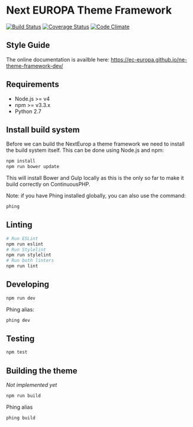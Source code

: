 # Next EUROPA Theme Framework

[![Build Status](https://status.continuousphp.com/git-hub/ec-europa/ne-theme-framework-dev?token=06b4cf3d-ad0e-40db-bdcf-bbbd1f187c93&branch=master)](https://continuousphp.com/git-hub/ec-europa/ne-theme-framework-dev)
[![Coverage Status](https://coveralls.io/repos/ec-europa/ne-theme-framework-dev/badge.svg?branch=master&service=github)](https://coveralls.io/github/ec-europa/ne-theme-framework-dev?branch=master)
[![Code Climate](https://codeclimate.com/github/ec-europa/ne-theme-framework-dev/badges/gpa.svg)](https://codeclimate.com/github/ec-europa/ne-theme-framework-dev)

## Style Guide

The online documentation is availble here: https://ec-europa.github.io/ne-theme-framework-dev/

## Requirements

* Node.js >= v4
* npm >= v3.3.x
* Python 2.7

## Install build system

Before we can build the NextEurop a theme framework we need to install the build system
itself. This can be done using Node.js and npm:

```bash
npm install
npm run bower update
```

This will install Bower and Gulp locally as this is the only so far to make it build correctly on ContinuousPHP.

Note: if you have Phing installed globally, you can also use the command:

```bash
phing
```

## Linting

```bash
# Run ESLint
npm run eslint
# Run Stylelint
npm run stylelint
# Run both linters
npm run lint
```

## Developing

```bash
npm run dev
```

Phing alias:

```bash
phing dev
```

## Testing

```bash
npm test
```

## Building the theme

_Not implemented yet_

```bash
npm run build
```

Phing alias
```bash
phing build
```
